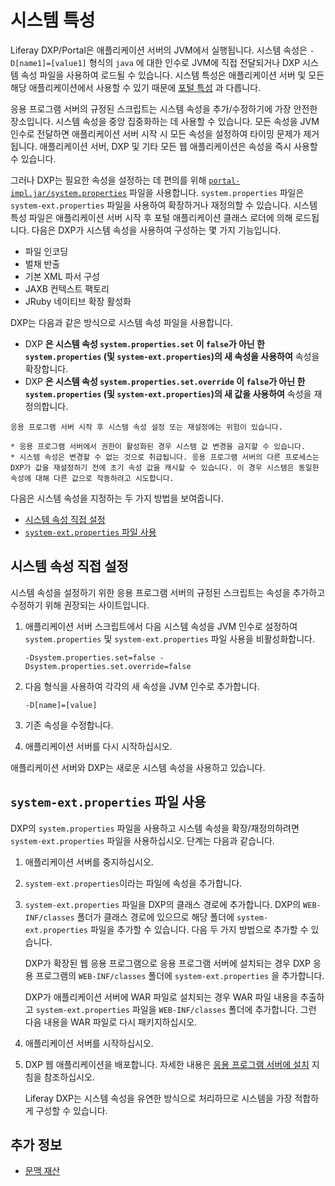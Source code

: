 # 시스템 특성

Liferay DXP/Portal은 애플리케이션 서버의 JVM에서 실행됩니다. 시스템 속성은 `-D[name1]=[value1]` 형식의 `java` 에 대한 인수로 JVM에 직접 전달되거나 DXP 시스템 속성 파일을 사용하여 로드될 수 있습니다. 시스템 특성은 애플리케이션 서버 및 모든 해당 애플리케이션에서 사용할 수 있기 때문에 [포털 특성](./portal-properties.md) 과 다릅니다.

응용 프로그램 서버의 규정된 스크립트는 시스템 속성을 추가/수정하기에 가장 안전한 장소입니다. 시스템 속성을 중앙 집중화하는 데 사용할 수 있습니다. 모든 속성을 JVM 인수로 전달하면 애플리케이션 서버 시작 시 모든 속성을 설정하여 타이밍 문제가 제거됩니다. 애플리케이션 서버, DXP 및 기타 모든 웹 애플리케이션은 속성을 즉시 사용할 수 있습니다.

그러나 DXP는 필요한 속성을 설정하는 데 편의를 위해 [`portal-impl.jar/system.properties`](https://learn.liferay.com/reference/latest/en/dxp/propertiesdoc/system.properties.html) 파일을 사용합니다. `system.properties` 파일은 `system-ext.properties` 파일을 사용하여 확장하거나 재정의할 수 있습니다. 시스템 특성 파일은 애플리케이션 서버 시작 후 포털 애플리케이션 클래스 로더에 의해 로드됩니다. 다음은 DXP가 시스템 속성을 사용하여 구성하는 몇 가지 기능입니다.

* 파일 인코딩
* 벌채 반출
* 기본 XML 파서 구성
* JAXB 컨텍스트 팩토리
* JRuby 네이티브 확장 활성화

DXP는 다음과 같은 방식으로 시스템 속성 파일을 사용합니다.

* DXP **은 시스템 속성 `system.properties.set` 이 `false`가 아닌 한 `system.properties` (및 `system-ext.properties`)의 새 속성을 사용하여** 속성을 확장합니다.
* DXP **은 시스템 속성 `system.properties.set.override` 이 `false`가 아닌 한 `system.properties` (및 `system-ext.properties`)의 새 값을 사용하여** 속성을 재정의합니다.

```{warning}
응용 프로그램 서버 시작 후 시스템 속성 설정 또는 재설정에는 위험이 있습니다.

* 응용 프로그램 서버에서 권한이 활성화된 경우 시스템 값 변경을 금지할 수 있습니다.
* 시스템 속성은 변경할 수 없는 것으로 취급됩니다. 응용 프로그램 서버의 다른 프로세스는 DXP가 값을 재설정하기 전에 초기 속성 값을 캐시할 수 있습니다. 이 경우 시스템은 동일한 속성에 대해 다른 값으로 작동하려고 시도합니다.
```

다음은 시스템 속성을 지정하는 두 가지 방법을 보여줍니다.

* [시스템 속성 직접 설정](#setting-system-properties-directly)
* [`system-ext.properties` 파일 사용](#using-a-system-ext-properties-file)

## 시스템 속성 직접 설정

시스템 속성을 설정하기 위한 응용 프로그램 서버의 규정된 스크립트는 속성을 추가하고 수정하기 위해 권장되는 사이트입니다.

1. 애플리케이션 서버 스크립트에서 다음 시스템 속성을 JVM 인수로 설정하여 `system.properties` 및 `system-ext.properties` 파일 사용을 비활성화합니다.

    ```
    -Dsystem.properties.set=false -Dsystem.properties.set.override=false
    ```

1. 다음 형식을 사용하여 각각의 새 속성을 JVM 인수로 추가합니다.

    ```
    -D[name]=[value]
    ```

1. 기존 속성을 수정합니다.

1. 애플리케이션 서버를 다시 시작하십시오.

애플리케이션 서버와 DXP는 새로운 시스템 속성을 사용하고 있습니다.

## `system-ext.properties` 파일 사용

DXP의 `system.properties` 파일을 사용하고 시스템 속성을 확장/재정의하려면 `system-ext.properties` 파일을 사용하십시오. 단계는 다음과 같습니다.

1. 애플리케이션 서버를 중지하십시오.

1. `system-ext.properties`이라는 파일에 속성을 추가합니다.

1. `system-ext.properties` 파일을 DXP의 클래스 경로에 추가합니다. DXP의 `WEB-INF/classes` 폴더가 클래스 경로에 있으므로 해당 폴더에 `system-ext.properties` 파일을 추가할 수 있습니다. 다음 두 가지 방법으로 추가할 수 있습니다.

    DXP가 확장된 웹 응용 프로그램으로 응용 프로그램 서버에 설치되는 경우 DXP 응용 프로그램의 `WEB-INF/classes` 폴더에 `system-ext.properties` 을 추가합니다.

    DXP가 애플리케이션 서버에 WAR 파일로 설치되는 경우 WAR 파일 내용을 추출하고 `system-ext.properties` 파일을 `WEB-INF/classes` 폴더에 추가합니다. 그런 다음 내용을 WAR 파일로 다시 패키지하십시오.

1. 애플리케이션 서버를 시작하십시오.

1. DXP 웹 애플리케이션을 배포합니다. 자세한 내용은 [응용 프로그램 서버에 설치](../installing-liferay/installing-liferay-on-an-application-server.md) 지침을 참조하십시오.
   
   Liferay DXP는 시스템 속성을 유연한 방식으로 처리하므로 시스템을 가장 적합하게 구성할 수 있습니다.

## 추가 정보

* [문맥 재산](./portal-properties.md)